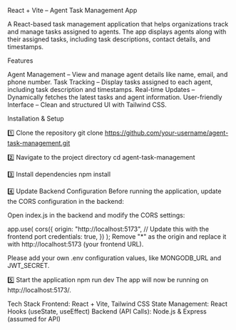 React + Vite – Agent Task Management App


A React-based task management application that helps organizations track and manage tasks assigned to agents. The app displays agents along with their assigned tasks, including task descriptions, contact details, and timestamps.

Features

Agent Management – View and manage agent details like name, email, and phone number.
 Task Tracking – Display tasks assigned to each agent, including task description and timestamps.
 Real-time Updates – Dynamically fetches the latest tasks and agent information.
 User-friendly Interface – Clean and structured UI with Tailwind CSS.

Installation & Setup

1️⃣ Clone the repository
git clone https://github.com/your-username/agent-task-management.git

2️⃣ Navigate to the project directory
cd agent-task-management


3️⃣ Install dependencies
npm install


4️⃣ Update Backend Configuration
Before running the application, update the CORS configuration in the backend:

Open index.js in the backend and modify the CORS settings:

app.use(
  cors({
    origin: "http://localhost:5173", // Update this with the frontend port
    credentials: true,
  })
);
 Remove "*" as the origin and replace it with http://localhost:5173 (your frontend URL).


Please add your own .env configuration values, like MONGODB_URL and JWT_SECRET.


5️⃣ Start the application
npm run dev
The app will now be running on http://localhost:5173/.


Tech Stack
Frontend: React + Vite, Tailwind CSS
State Management: React Hooks (useState, useEffect)
Backend (API Calls): Node.js & Express (assumed for API)

